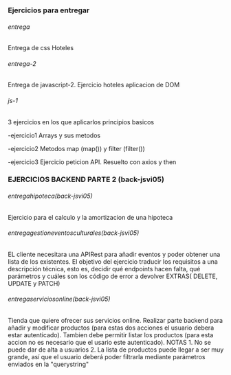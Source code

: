 ### Ejercicios para entregar

###### entrega
Entrega de css Hoteles

###### entrega-2
Entrega de javascript-2. Ejercicio hoteles aplicacion de DOM

###### js-1 
3 ejercicios en los que aplicarlos principios basicos


-ejercicio1
Arrays y sus metodos

-ejercicio2
Metodos map (map()) y filter (filter())

-ejercicio3
Ejercicio peticion API. Resuelto con axios y then



### EJERCICIOS BACKEND PARTE 2 (back-jsvi05)


###### entregahipoteca(back-jsvi05)

Ejercicio para el calculo y la amortizacion de una hipoteca


###### entregagestioneventosculturales(back-jsvi05)

EL cliente necesitara una APIRest para añadir eventos y poder obtener una lista de los existentes.
El objetivo del ejercicio traducir los requisitos a una descripción
técnica, esto es, decidir qué endpoints hacen falta, qué parámetros y cuáles 
son los código de error a devolver
EXTRAS( DELETE, UPDATE y PATCH)

###### entregaserviciosonline(back-jsvi05)
Tienda que quiere ofrecer sus servicios online. Realizar parte backend para añadir y modificar productos
(para estas dos acciones el usuario debera estar autenticado). Tambien debe permitir listar los productos
(para esta accion no es necesario que el usario este autenticado). NOTAS 1. No se puede dar de alta a usuarios
2. La lista de productos puede llegar a ser muy grande, así que el usuario deberá poder filtrarla mediante parámetros enviados en la "querystring"




